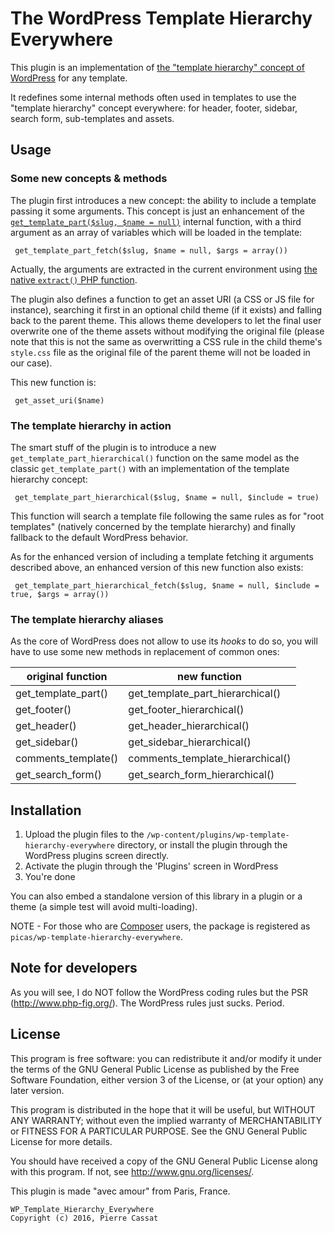 The WordPress Template Hierarchy Everywhere
===========================================

This plugin is an implementation of [the "template hierarchy" concept of WordPress](https://developer.wordpress.org/themes/basics/template-hierarchy/) 
for any template.

It redefines some internal methods often used in templates to use the "template hierarchy" concept
everywhere: for header, footer, sidebar, search form, sub-templates and assets.


## Usage

### Some new concepts & methods

The plugin first introduces a new concept: the ability to include a template passing it some arguments.
This concept is just an enhancement of the [`get_template_part($slug, $name = null)`](https://developer.wordpress.org/reference/functions/get_template_part/) 
internal function, with a third argument as an array of variables which will be loaded in the template:

     get_template_part_fetch($slug, $name = null, $args = array())

Actually, the arguments are extracted in the current environment using [the native `extract()` PHP function](http://php.net/manual/function.extract.php).

The plugin also defines a function to get an asset URI (a CSS or JS file for instance), searching it first in
an optional child theme (if it exists) and falling back to the parent theme. This allows theme developers to
let the final user overwrite one of the theme assets without modifying the original file (please note that this
is not the same as overwritting a CSS rule in the child theme's `style.css` file as the original file of the
parent theme will not be loaded in our case).

This new function is:

     get_asset_uri($name)

### The template hierarchy in action

The smart stuff of the plugin is to introduce a new `get_template_part_hierarchical()` function on the same model
as the classic `get_template_part()` with an implementation of the template hierarchy concept:

     get_template_part_hierarchical($slug, $name = null, $include = true)

This function will search a template file following the same rules as for "root templates" (natively concerned by
the template hierarchy) and finally fallback to the default WordPress behavior.

As for the enhanced version of including a template fetching it arguments described above, an enhanced version of
this new function also exists:

     get_template_part_hierarchical_fetch($slug, $name = null, $include = true, $args = array())

### The template hierarchy aliases

As the core of WordPress does not allow to use its *hooks* to do so, you will have to use some new
methods in replacement of common ones:

| original function    | new function                     |
|----------------------|----------------------------------|
| get_template_part()  | get_template_part_hierarchical() |
| get_footer()         | get_footer_hierarchical()        |
| get_header()         | get_header_hierarchical()        |
| get_sidebar()        | get_sidebar_hierarchical()       |
| comments_template()  | comments_template_hierarchical() |
| get_search_form()    | get_search_form_hierarchical()   |


## Installation

1.  Upload the plugin files to the `/wp-content/plugins/wp-template-hierarchy-everywhere` directory,
    or install the plugin through the WordPress plugins screen directly.
1.  Activate the plugin through the 'Plugins' screen in WordPress
1.  You're done

You can also embed a standalone version of this library in a plugin or a theme (a simple test will avoid multi-loading).

NOTE - For those who are [Composer](http://getcomposer.org/) users, the package is registered
as `picas/wp-template-hierarchy-everywhere`.


## Note for developers

As you will see, I do NOT follow the WordPress coding rules but the PSR (<http://www.php-fig.org/>).
The WordPress rules just sucks.
Period.


## License

This program is free software: you can redistribute it and/or modify
it under the terms of the GNU General Public License as published by
the Free Software Foundation, either version 3 of the License, or
(at your option) any later version.

This program is distributed in the hope that it will be useful,
but WITHOUT ANY WARRANTY; without even the implied warranty of
MERCHANTABILITY or FITNESS FOR A PARTICULAR PURPOSE.  See the
GNU General Public License for more details.

You should have received a copy of the GNU General Public License
along with this program.  If not, see <http://www.gnu.org/licenses/>.

This plugin is made "avec amour" from Paris, France.

    WP_Template_Hierarchy_Everywhere
    Copyright (c) 2016, Pierre Cassat
